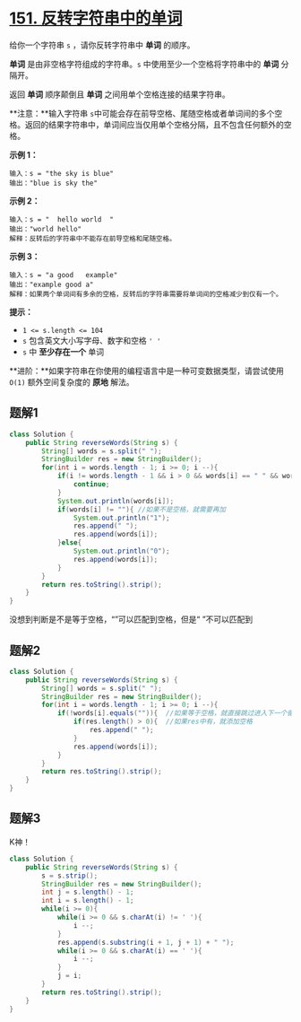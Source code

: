 # [151. 反转字符串中的单词](https://leetcode.cn/problems/reverse-words-in-a-string/)

给你一个字符串 `s` ，请你反转字符串中 **单词** 的顺序。

**单词** 是由非空格字符组成的字符串。`s` 中使用至少一个空格将字符串中的 **单词** 分隔开。

返回 **单词** 顺序颠倒且 **单词** 之间用单个空格连接的结果字符串。

**注意：**输入字符串 `s`中可能会存在前导空格、尾随空格或者单词间的多个空格。返回的结果字符串中，单词间应当仅用单个空格分隔，且不包含任何额外的空格。

 

**示例 1：**

```
输入：s = "the sky is blue"
输出："blue is sky the"
```

**示例 2：**

```
输入：s = "  hello world  "
输出："world hello"
解释：反转后的字符串中不能存在前导空格和尾随空格。
```

**示例 3：**

```
输入：s = "a good   example"
输出："example good a"
解释：如果两个单词间有多余的空格，反转后的字符串需要将单词间的空格减少到仅有一个。
```

 

**提示：**

- `1 <= s.length <= 104`
- `s` 包含英文大小写字母、数字和空格 `' '`
- `s` 中 **至少存在一个** 单词

 

**进阶：**如果字符串在你使用的编程语言中是一种可变数据类型，请尝试使用 `O(1)` 额外空间复杂度的 **原地** 解法。



## 题解1

```java
class Solution {
    public String reverseWords(String s) {
        String[] words = s.split(" ");
        StringBuilder res = new StringBuilder();
        for(int i = words.length - 1; i >= 0; i --){
            if(i != words.length - 1 && i > 0 && words[i] == " " && words[i + 1] == " "){
                continue;  
            }
            System.out.println(words[i]);
            if(words[i] != ""){ //如果不是空格，就需要再加
                System.out.println("1");
                res.append(" ");
                res.append(words[i]);
            }else{
                System.out.println("0");
                res.append(words[i]);
            }
        }
        return res.toString().strip();
    }
}
```

没想到判断是不是等于空格，“”可以匹配到空格，但是“ ”不可以匹配到



## 题解2

```java
class Solution {
    public String reverseWords(String s) {
        String[] words = s.split(" ");
        StringBuilder res = new StringBuilder();
        for(int i = words.length - 1; i >= 0; i --){
            if(!words[i].equals("")){  //如果等于空格，就直接跳过进入下一个循环
                if(res.length() > 0){  //如果res中有，就添加空格
                    res.append(" ");
                }
                res.append(words[i]);
            }
        }
        return res.toString().strip();
    }
}
```



## 题解3

K神！

```java
class Solution {
    public String reverseWords(String s) {
        s = s.strip();
        StringBuilder res = new StringBuilder();
        int j = s.length() - 1;
        int i = s.length() - 1;
        while(i >= 0){
            while(i >= 0 && s.charAt(i) != ' '){
                i --;
            }
            res.append(s.substring(i + 1, j + 1) + " ");
            while(i >= 0 && s.charAt(i) == ' '){
                i --;
            }
            j = i;
        }
        return res.toString().strip();
    }
}
```

 

